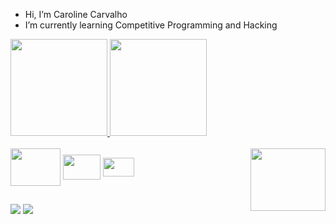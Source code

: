 - Hi, I’m Caroline Carvalho
- I’m currently learning Competitive Programming and Hacking
  

<div> 
  <a href="https://github.com/carolineccarvalho">
  <img height="155em" src="https://github-readme-stats.vercel.app/api?username=carolineccarvalho&show_icons=true&theme=transparent&include_all_commits=true&count_privete=true"/>
  <img height="155em" src="https://github-readme-stats.vercel.app/api/top-langs/?username=carolineccarvalho&layout=compact&langs_count=16&theme=transparent"/>
</div> 
    
<div>
  <style="display: inline_block"><br>
  <link rel="stylesheet" type='text/css' href="https://cdn.jsdelivr.net/gh/devicons/devicon@latest/devicon.min.css"/>
    <a href="https://archlinux.org/" target="_blank"><img align="center" height="60" width="80" src="https://cdn.jsdelivr.net/gh/devicons/devicon@latest/icons/archlinux/archlinux-original-wordmark.svg" target="_blank"></a>
    <a href="https://www.python.org/" target="_blank"><img align="center" height="40" width="60" src="https://cdn.jsdelivr.net/gh/devicons/devicon@latest/icons/python/python-original.svg" target="_blank"></a>
    <a href="https://cplusplus.com/" target="_blank"><img align="center" height="30" width="50" src="https://cdn.jsdelivr.net/gh/devicons/devicon@latest/icons/cplusplus/cplusplus-line.svg" target="_blank"></a>   
    <img align="right" height="100" width="120" src="https://cdn.discordapp.com/attachments/1104183631192268872/1204418220766011412/giphy.gif" />
</div> 
    
##
<div>
  <a href="https://www.linkedin.com/in/caroline-carvalho-bb1394237/" target="_blank"><img src="https://img.shields.io/badge/LinkedIn-0077B5?style=for-the-badge&logo=linkedin&logoColor=white" target="_blank"></a>
  <a href="https://codeforces.com/profile/violetcoop" target="_blank"><img src="https://img.shields.io/badge/Codeforces-445f9d?style=for-the-badge&logo=Codeforces&logoColor=white" target="_blank"></a>
</div>
